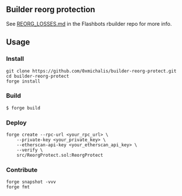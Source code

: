 ## Builder reorg protection

See [REORG_LOSSES.md](https://github.com/flashbots/rbuilder/blob/f131f2fcbcece048ecfba96940a5c836fcee1ad6/docs/REORG_LOSSES.md) in the Flashbots rbuilder repo for more info.

## Usage

### Install

```shell
git clone https://github.com/0xmichalis/builder-reorg-protect.git
cd builder-reorg-protect
forge install
```

### Build

```shell
$ forge build
```

### Deploy

```shell
forge create --rpc-url <your_rpc_url> \
    --private-key <your_private_key> \
    --etherscan-api-key <your_etherscan_api_key> \
    --verify \
    src/ReorgProtect.sol:ReorgProtect
```

### Contribute

```shell
forge snapshot -vvv
forge fmt
```
